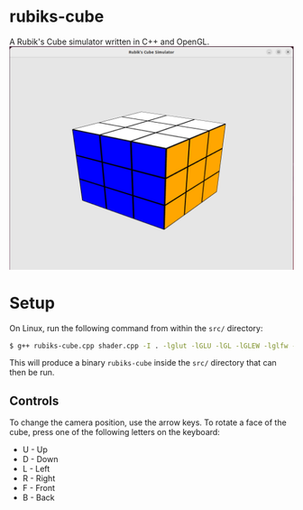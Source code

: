 # rubiks-cube
A Rubik's Cube simulator written in C++ and OpenGL.
![Application screenshot](https://github.com/oliver-hamilton/rubiks-cube/blob/main/assets/screenshot-1.png?raw=true)

# Setup
On Linux, run the following command from within the `src/` directory:
```bash
$ g++ rubiks-cube.cpp shader.cpp -I . -lglut -lGLU -lGL -lGLEW -lglfw -o rubiks-cube
```
This will produce a binary `rubiks-cube` inside the `src/` directory that can then be run.

## Controls
To change the camera position, use the arrow keys.
To rotate a face of the cube, press one of the following letters on the keyboard:
- U - Up
- D - Down
- L - Left
- R - Right
- F - Front
- B - Back
